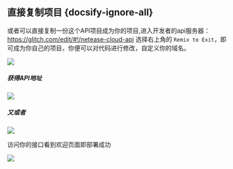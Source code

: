 ## 直接复制项目 {docsify-ignore-all}

或者可以直接复制一份这个API项目成为你的项目,进入开发者的api服务器： https://glitch.com/edit/#!/netease-cloud-api 选择右上角的 `Remix to Exit`，即可成为你自己的项目，你便可以对代码进行修改，自定义你的域名。

![](https://s1.ax1x.com/2020/06/29/NWTJcn.png)

##### 获得API地址

![](https://s1.ax1x.com/2020/07/02/Nb1c1e.png)

##### 又或者

![](https://s1.ax1x.com/2020/07/02/Nb1WnA.png)

访问你的接口看到欢迎页面即部署成功

![](https://s1.ax1x.com/2020/06/29/NWIt8s.png)